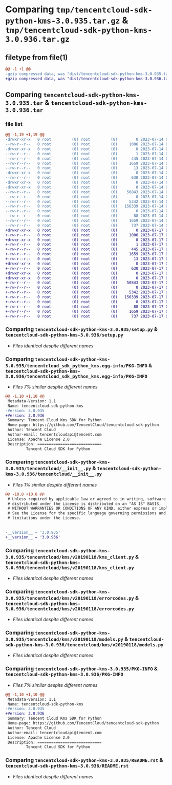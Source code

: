 # Comparing `tmp/tencentcloud-sdk-python-kms-3.0.935.tar.gz` & `tmp/tencentcloud-sdk-python-kms-3.0.936.tar.gz`

## filetype from file(1)

```diff
@@ -1 +1 @@
-gzip compressed data, was "dist/tencentcloud-sdk-python-kms-3.0.935.tar", last modified: Fri Jul 14 00:33:22 2023, max compression
+gzip compressed data, was "dist/tencentcloud-sdk-python-kms-3.0.936.tar", last modified: Mon Jul 17 00:29:53 2023, max compression
```

## Comparing `tencentcloud-sdk-python-kms-3.0.935.tar` & `tencentcloud-sdk-python-kms-3.0.936.tar`

### file list

```diff
@@ -1,19 +1,19 @@
-drwxr-xr-x   0 root         (0) root         (0)        0 2023-07-14 00:33:22.000000 tencentcloud-sdk-python-kms-3.0.935/
--rw-r--r--   0 root         (0) root         (0)     1006 2023-07-14 00:33:22.000000 tencentcloud-sdk-python-kms-3.0.935/setup.py
-drwxr-xr-x   0 root         (0) root         (0)        0 2023-07-14 00:33:22.000000 tencentcloud-sdk-python-kms-3.0.935/tencentcloud_sdk_python_kms.egg-info/
--rw-r--r--   0 root         (0) root         (0)        1 2023-07-14 00:33:22.000000 tencentcloud-sdk-python-kms-3.0.935/tencentcloud_sdk_python_kms.egg-info/dependency_links.txt
--rw-r--r--   0 root         (0) root         (0)      445 2023-07-14 00:33:22.000000 tencentcloud-sdk-python-kms-3.0.935/tencentcloud_sdk_python_kms.egg-info/SOURCES.txt
--rw-r--r--   0 root         (0) root         (0)     1659 2023-07-14 00:33:22.000000 tencentcloud-sdk-python-kms-3.0.935/tencentcloud_sdk_python_kms.egg-info/PKG-INFO
--rw-r--r--   0 root         (0) root         (0)       13 2023-07-14 00:33:22.000000 tencentcloud-sdk-python-kms-3.0.935/tencentcloud_sdk_python_kms.egg-info/top_level.txt
-drwxr-xr-x   0 root         (0) root         (0)        0 2023-07-14 00:33:22.000000 tencentcloud-sdk-python-kms-3.0.935/tencentcloud/
--rw-r--r--   0 root         (0) root         (0)      630 2023-07-14 00:33:22.000000 tencentcloud-sdk-python-kms-3.0.935/tencentcloud/__init__.py
-drwxr-xr-x   0 root         (0) root         (0)        0 2023-07-14 00:33:22.000000 tencentcloud-sdk-python-kms-3.0.935/tencentcloud/kms/
-drwxr-xr-x   0 root         (0) root         (0)        0 2023-07-14 00:33:22.000000 tencentcloud-sdk-python-kms-3.0.935/tencentcloud/kms/v20190118/
--rw-r--r--   0 root         (0) root         (0)    50843 2023-07-14 00:33:22.000000 tencentcloud-sdk-python-kms-3.0.935/tencentcloud/kms/v20190118/kms_client.py
--rw-r--r--   0 root         (0) root         (0)        0 2023-07-14 00:33:22.000000 tencentcloud-sdk-python-kms-3.0.935/tencentcloud/kms/v20190118/__init__.py
--rw-r--r--   0 root         (0) root         (0)     5342 2023-07-14 00:33:22.000000 tencentcloud-sdk-python-kms-3.0.935/tencentcloud/kms/v20190118/errorcodes.py
--rw-r--r--   0 root         (0) root         (0)   156339 2023-07-14 00:33:22.000000 tencentcloud-sdk-python-kms-3.0.935/tencentcloud/kms/v20190118/models.py
--rw-r--r--   0 root         (0) root         (0)        0 2023-07-14 00:33:22.000000 tencentcloud-sdk-python-kms-3.0.935/tencentcloud/kms/__init__.py
--rw-r--r--   0 root         (0) root         (0)       88 2023-07-14 00:33:22.000000 tencentcloud-sdk-python-kms-3.0.935/setup.cfg
--rw-r--r--   0 root         (0) root         (0)     1659 2023-07-14 00:33:22.000000 tencentcloud-sdk-python-kms-3.0.935/PKG-INFO
--rw-r--r--   0 root         (0) root         (0)      737 2023-07-14 00:33:22.000000 tencentcloud-sdk-python-kms-3.0.935/README.rst
+drwxr-xr-x   0 root         (0) root         (0)        0 2023-07-17 00:29:53.000000 tencentcloud-sdk-python-kms-3.0.936/
+-rw-r--r--   0 root         (0) root         (0)     1006 2023-07-17 00:29:52.000000 tencentcloud-sdk-python-kms-3.0.936/setup.py
+drwxr-xr-x   0 root         (0) root         (0)        0 2023-07-17 00:29:53.000000 tencentcloud-sdk-python-kms-3.0.936/tencentcloud_sdk_python_kms.egg-info/
+-rw-r--r--   0 root         (0) root         (0)        1 2023-07-17 00:29:53.000000 tencentcloud-sdk-python-kms-3.0.936/tencentcloud_sdk_python_kms.egg-info/dependency_links.txt
+-rw-r--r--   0 root         (0) root         (0)      445 2023-07-17 00:29:53.000000 tencentcloud-sdk-python-kms-3.0.936/tencentcloud_sdk_python_kms.egg-info/SOURCES.txt
+-rw-r--r--   0 root         (0) root         (0)     1659 2023-07-17 00:29:53.000000 tencentcloud-sdk-python-kms-3.0.936/tencentcloud_sdk_python_kms.egg-info/PKG-INFO
+-rw-r--r--   0 root         (0) root         (0)       13 2023-07-17 00:29:53.000000 tencentcloud-sdk-python-kms-3.0.936/tencentcloud_sdk_python_kms.egg-info/top_level.txt
+drwxr-xr-x   0 root         (0) root         (0)        0 2023-07-17 00:29:53.000000 tencentcloud-sdk-python-kms-3.0.936/tencentcloud/
+-rw-r--r--   0 root         (0) root         (0)      630 2023-07-17 00:29:52.000000 tencentcloud-sdk-python-kms-3.0.936/tencentcloud/__init__.py
+drwxr-xr-x   0 root         (0) root         (0)        0 2023-07-17 00:29:53.000000 tencentcloud-sdk-python-kms-3.0.936/tencentcloud/kms/
+drwxr-xr-x   0 root         (0) root         (0)        0 2023-07-17 00:29:53.000000 tencentcloud-sdk-python-kms-3.0.936/tencentcloud/kms/v20190118/
+-rw-r--r--   0 root         (0) root         (0)    50843 2023-07-17 00:29:52.000000 tencentcloud-sdk-python-kms-3.0.936/tencentcloud/kms/v20190118/kms_client.py
+-rw-r--r--   0 root         (0) root         (0)        0 2023-07-17 00:29:52.000000 tencentcloud-sdk-python-kms-3.0.936/tencentcloud/kms/v20190118/__init__.py
+-rw-r--r--   0 root         (0) root         (0)     5342 2023-07-17 00:29:52.000000 tencentcloud-sdk-python-kms-3.0.936/tencentcloud/kms/v20190118/errorcodes.py
+-rw-r--r--   0 root         (0) root         (0)   156339 2023-07-17 00:29:52.000000 tencentcloud-sdk-python-kms-3.0.936/tencentcloud/kms/v20190118/models.py
+-rw-r--r--   0 root         (0) root         (0)        0 2023-07-17 00:29:52.000000 tencentcloud-sdk-python-kms-3.0.936/tencentcloud/kms/__init__.py
+-rw-r--r--   0 root         (0) root         (0)       88 2023-07-17 00:29:53.000000 tencentcloud-sdk-python-kms-3.0.936/setup.cfg
+-rw-r--r--   0 root         (0) root         (0)     1659 2023-07-17 00:29:53.000000 tencentcloud-sdk-python-kms-3.0.936/PKG-INFO
+-rw-r--r--   0 root         (0) root         (0)      737 2023-07-17 00:29:52.000000 tencentcloud-sdk-python-kms-3.0.936/README.rst
```

### Comparing `tencentcloud-sdk-python-kms-3.0.935/setup.py` & `tencentcloud-sdk-python-kms-3.0.936/setup.py`

 * *Files identical despite different names*

### Comparing `tencentcloud-sdk-python-kms-3.0.935/tencentcloud_sdk_python_kms.egg-info/PKG-INFO` & `tencentcloud-sdk-python-kms-3.0.936/tencentcloud_sdk_python_kms.egg-info/PKG-INFO`

 * *Files 7% similar despite different names*

```diff
@@ -1,10 +1,10 @@
 Metadata-Version: 1.1
 Name: tencentcloud-sdk-python-kms
-Version: 3.0.935
+Version: 3.0.936
 Summary: Tencent Cloud Kms SDK for Python
 Home-page: https://github.com/TencentCloud/tencentcloud-sdk-python
 Author: Tencent Cloud
 Author-email: tencentcloudapi@tencent.com
 License: Apache License 2.0
 Description: ============================
         Tencent Cloud SDK for Python
```

### Comparing `tencentcloud-sdk-python-kms-3.0.935/tencentcloud/__init__.py` & `tencentcloud-sdk-python-kms-3.0.936/tencentcloud/__init__.py`

 * *Files 1% similar despite different names*

```diff
@@ -10,8 +10,8 @@
 # Unless required by applicable law or agreed to in writing, software
 # distributed under the License is distributed on an "AS IS" BASIS,
 # WITHOUT WARRANTIES OR CONDITIONS OF ANY KIND, either express or implied.
 # See the License for the specific language governing permissions and
 # limitations under the License.
 
 
-__version__ = '3.0.935'
+__version__ = '3.0.936'
```

### Comparing `tencentcloud-sdk-python-kms-3.0.935/tencentcloud/kms/v20190118/kms_client.py` & `tencentcloud-sdk-python-kms-3.0.936/tencentcloud/kms/v20190118/kms_client.py`

 * *Files identical despite different names*

### Comparing `tencentcloud-sdk-python-kms-3.0.935/tencentcloud/kms/v20190118/errorcodes.py` & `tencentcloud-sdk-python-kms-3.0.936/tencentcloud/kms/v20190118/errorcodes.py`

 * *Files identical despite different names*

### Comparing `tencentcloud-sdk-python-kms-3.0.935/tencentcloud/kms/v20190118/models.py` & `tencentcloud-sdk-python-kms-3.0.936/tencentcloud/kms/v20190118/models.py`

 * *Files identical despite different names*

### Comparing `tencentcloud-sdk-python-kms-3.0.935/PKG-INFO` & `tencentcloud-sdk-python-kms-3.0.936/PKG-INFO`

 * *Files 7% similar despite different names*

```diff
@@ -1,10 +1,10 @@
 Metadata-Version: 1.1
 Name: tencentcloud-sdk-python-kms
-Version: 3.0.935
+Version: 3.0.936
 Summary: Tencent Cloud Kms SDK for Python
 Home-page: https://github.com/TencentCloud/tencentcloud-sdk-python
 Author: Tencent Cloud
 Author-email: tencentcloudapi@tencent.com
 License: Apache License 2.0
 Description: ============================
         Tencent Cloud SDK for Python
```

### Comparing `tencentcloud-sdk-python-kms-3.0.935/README.rst` & `tencentcloud-sdk-python-kms-3.0.936/README.rst`

 * *Files identical despite different names*

